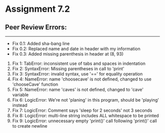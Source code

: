 # Assignment 7.2
## Peer Review Errors:
<hr>
<ul>
  <li>Fix 0.1: Added sha-bang line</li>
  <li>Fix 0.2: Replaced name and date in header with my information</li>
  <li>Fix 0.3: Added missing parenthesis in header at (8, 93)</li>
</ul>
<ol>
  <li>Fix 1: TabError: inconsistent use of tabs and spaces in indentation</li>
  <li>Fix 2: SyntaxError: Missing parentheses in call to 'print'</li>
  <li>Fix 3: SyntaxError: invalid syntax, use '==' for equality operation</li>
  <li>Fix 4: NameError: name 'choosecave' is not defined, changed to use 'chooseCave' function</li>
  <li>Fix 5: NameError: name 'caves' is not defined, changed to 'cave' variable</li>
  <li>Fix 6: LogicError: We're not 'planing' in this program, should be 'playing' instead</li>
  <li>Fix 7: LogicError: Comment says 'sleep for 2 seconds' not 3 seconds</li>
  <li>Fix 8: LogicError: multi-line string includes ALL whitespace to be printed</li>
  <li>Fix 9: LogicError: unnecessary empty 'print()' call following 'print()' call to create newline</li>
</ol>
